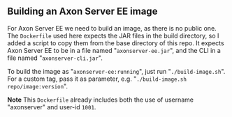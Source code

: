 ## Building an Axon Server EE image

For Axon Server EE we need to build an image, as there is no public one. The `Dockerfile` used here expects the JAR files in the build directory, so I added a script to copy them from the base directory of this repo. It expects Axon Server EE to be in a file named "`axonserver-ee.jar`", and the CLI in a file named "`axonserver-cli.jar`".

To build the image as "`axonserver-ee:running`", just run "`./build-image.sh`". For a custom tag, pass it as parameter, e.g. "`./build-image.sh repo/image:version`".

**Note** This `Dockerfile` already includes both the use of username "axonserver" and user-id `1001`.